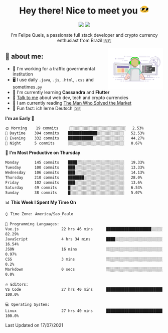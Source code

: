 
<h1 align="center">Hey there! Nice to meet you <img src="assets/sunglasses.gif" width="30"/></h1>

<p align="center">
  <a href="https://www.linkedin.com/in/fqueis"><img src="https://img.shields.io/badge/-LinkedIn-blue?style=flat&logo=Linkedin&logoColor=white" /></a>
  <a href="mailto:fqueis@gmail.com"><img src="https://img.shields.io/badge/-Gmail-c14438?style=flat&logo=Gmail&logoColor=white" /></a>
</p>

<p align="center">I'm Felipe Queis, a passionate full stack developer and crypto currency enthusiast from Brazil 🇧🇷</p>

<img width="35%" align="right" alt="fqueis" src="assets/profile.gif" /></p>

## 🤵 about me:

- 🏢 I'm working for a traffic governmental institution
- 🖥️ I use daily `.java`, `.js`, `.html`, `.css` and sometimes`.py`
- 🌱 I'm currently learning **Cassandra** and **Flutter**
- 💬 [Talk to me](https://github.com/fqueis/fqueis/discussions) about web dev, tech and crypto currencies
- 📖 I am currently reading [The Man Who Solved the Market](https://amzn.com/073521798X)
- 💭 Fun fact: ich lerne Deutsch 🇩🇪

<!--START_SECTION:waka-->
**I'm an Early 🐤** 

```text
🌞 Morning    19 commits     ░░░░░░░░░░░░░░░░░░░░░░░░░   2.53% 
🌆 Daytime    394 commits    █████████████░░░░░░░░░░░░   52.53% 
🌃 Evening    332 commits    ███████████░░░░░░░░░░░░░░   44.27% 
🌙 Night      5 commits      ░░░░░░░░░░░░░░░░░░░░░░░░░   0.67%

```
📅 **I'm Most Productive on Thursday** 

```text
Monday       145 commits    ████░░░░░░░░░░░░░░░░░░░░░   19.33% 
Tuesday      100 commits    ███░░░░░░░░░░░░░░░░░░░░░░   13.33% 
Wednesday    106 commits    ███░░░░░░░░░░░░░░░░░░░░░░   14.13% 
Thursday     210 commits    ███████░░░░░░░░░░░░░░░░░░   28.0% 
Friday       102 commits    ███░░░░░░░░░░░░░░░░░░░░░░   13.6% 
Saturday     49 commits     █░░░░░░░░░░░░░░░░░░░░░░░░   6.53% 
Sunday       38 commits     █░░░░░░░░░░░░░░░░░░░░░░░░   5.07%

```


📊 **This Week I Spent My Time On** 

```text
⌚︎ Time Zone: America/Sao_Paulo

💬 Programming Languages: 
Vue.js                   22 hrs 46 mins      ████████████████████░░░░░   82.29% 
JavaScript               4 hrs 34 mins       ████░░░░░░░░░░░░░░░░░░░░░   16.54% 
JSON                     16 mins             ░░░░░░░░░░░░░░░░░░░░░░░░░   0.97% 
CSS                      3 mins              ░░░░░░░░░░░░░░░░░░░░░░░░░   0.2% 
Markdown                 0 secs              ░░░░░░░░░░░░░░░░░░░░░░░░░   0.0%

🔥 Editors: 
VS Code                  27 hrs 40 mins      █████████████████████████   100.0%

💻 Operating System: 
Linux                    27 hrs 40 mins      █████████████████████████   100.0%

```


 Last Updated on 17/07/2021
<!--END_SECTION:waka-->
